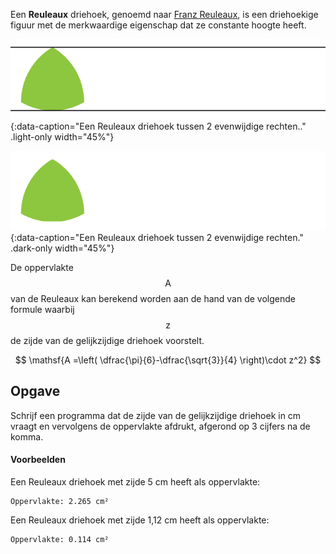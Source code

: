 Een **Reuleaux** driehoek, genoemd naar <a href="https://nl.wikipedia.org/wiki/Franz_Reuleaux" target="_blank">Franz Reuleaux</a>, is een driehoekige figuur met de merkwaardige eigenschap dat ze constante hoogte heeft.

![Een Reuleaux driehoek tussen 2 evenwijdige rechten.](media/image.png "Een Reuleaux driehoek tussen 2 evenwijdige rechten."){:data-caption="Een Reuleaux driehoek tussen 2 evenwijdige rechten.." .light-only width="45%"}

![Een Reuleaux driehoek tussen 2 evenwijdige rechten.](media/image_dark.png "Een Reuleaux driehoek tussen 2 evenwijdige rechten."){:data-caption="Een Reuleaux driehoek tussen 2 evenwijdige rechten." .dark-only width="45%"}

De oppervlakte $$\mathsf{A}$$ van de Reuleaux kan berekend worden aan de hand van de volgende formule waarbij $$\mathsf{z}$$ de zijde van de gelijkzijdige driehoek voorstelt.

$$
    \mathsf{A =\left( \dfrac{\pi}{6}-\dfrac{\sqrt{3}}{4} \right)\cdot z^2}
$$

## Opgave
Schrijf een programma dat de zijde van de gelijkzijdige driehoek in cm vraagt en vervolgens de oppervlakte afdrukt, afgerond op 3 cijfers na de komma.

#### Voorbeelden
Een Reuleaux driehoek met zijde 5 cm heeft als oppervlakte:
```
Oppervlakte: 2.265 cm²
```

Een Reuleaux driehoek met zijde 1,12 cm heeft als oppervlakte:
```
Oppervlakte: 0.114 cm²
```